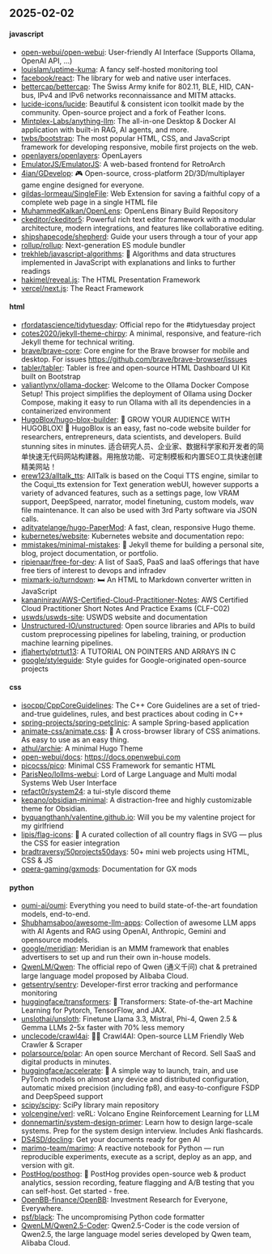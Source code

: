## 2025-02-02

#### javascript
* [open-webui/open-webui](https://github.com/open-webui/open-webui): User-friendly AI Interface (Supports Ollama, OpenAI API, ...)
* [louislam/uptime-kuma](https://github.com/louislam/uptime-kuma): A fancy self-hosted monitoring tool
* [facebook/react](https://github.com/facebook/react): The library for web and native user interfaces.
* [bettercap/bettercap](https://github.com/bettercap/bettercap): The Swiss Army knife for 802.11, BLE, HID, CAN-bus, IPv4 and IPv6 networks reconnaissance and MITM attacks.
* [lucide-icons/lucide](https://github.com/lucide-icons/lucide): Beautiful & consistent icon toolkit made by the community. Open-source project and a fork of Feather Icons.
* [Mintplex-Labs/anything-llm](https://github.com/Mintplex-Labs/anything-llm): The all-in-one Desktop & Docker AI application with built-in RAG, AI agents, and more.
* [twbs/bootstrap](https://github.com/twbs/bootstrap): The most popular HTML, CSS, and JavaScript framework for developing responsive, mobile first projects on the web.
* [openlayers/openlayers](https://github.com/openlayers/openlayers): OpenLayers
* [EmulatorJS/EmulatorJS](https://github.com/EmulatorJS/EmulatorJS): A web-based frontend for RetroArch
* [4ian/GDevelop](https://github.com/4ian/GDevelop): 🎮 Open-source, cross-platform 2D/3D/multiplayer game engine designed for everyone.
* [gildas-lormeau/SingleFile](https://github.com/gildas-lormeau/SingleFile): Web Extension for saving a faithful copy of a complete web page in a single HTML file
* [MuhammedKalkan/OpenLens](https://github.com/MuhammedKalkan/OpenLens): OpenLens Binary Build Repository
* [ckeditor/ckeditor5](https://github.com/ckeditor/ckeditor5): Powerful rich text editor framework with a modular architecture, modern integrations, and features like collaborative editing.
* [shipshapecode/shepherd](https://github.com/shipshapecode/shepherd): Guide your users through a tour of your app
* [rollup/rollup](https://github.com/rollup/rollup): Next-generation ES module bundler
* [trekhleb/javascript-algorithms](https://github.com/trekhleb/javascript-algorithms): 📝 Algorithms and data structures implemented in JavaScript with explanations and links to further readings
* [hakimel/reveal.js](https://github.com/hakimel/reveal.js): The HTML Presentation Framework
* [vercel/next.js](https://github.com/vercel/next.js): The React Framework

#### html
* [rfordatascience/tidytuesday](https://github.com/rfordatascience/tidytuesday): Official repo for the #tidytuesday project
* [cotes2020/jekyll-theme-chirpy](https://github.com/cotes2020/jekyll-theme-chirpy): A minimal, responsive, and feature-rich Jekyll theme for technical writing.
* [brave/brave-core](https://github.com/brave/brave-core): Core engine for the Brave browser for mobile and desktop. For issues https://github.com/brave/brave-browser/issues
* [tabler/tabler](https://github.com/tabler/tabler): Tabler is free and open-source HTML Dashboard UI Kit built on Bootstrap
* [valiantlynx/ollama-docker](https://github.com/valiantlynx/ollama-docker): Welcome to the Ollama Docker Compose Setup! This project simplifies the deployment of Ollama using Docker Compose, making it easy to run Ollama with all its dependencies in a containerized environment
* [HugoBlox/hugo-blox-builder](https://github.com/HugoBlox/hugo-blox-builder): 🚨 GROW YOUR AUDIENCE WITH HUGOBLOX! 🚀 HugoBlox is an easy, fast no-code website builder for researchers, entrepreneurs, data scientists, and developers. Build stunning sites in minutes. 适合研究人员、企业家、数据科学家和开发者的简单快速无代码网站构建器。用拖放功能、可定制模板和内置SEO工具快速创建精美网站！
* [erew123/alltalk_tts](https://github.com/erew123/alltalk_tts): AllTalk is based on the Coqui TTS engine, similar to the Coqui_tts extension for Text generation webUI, however supports a variety of advanced features, such as a settings page, low VRAM support, DeepSpeed, narrator, model finetuning, custom models, wav file maintenance. It can also be used with 3rd Party software via JSON calls.
* [adityatelange/hugo-PaperMod](https://github.com/adityatelange/hugo-PaperMod): A fast, clean, responsive Hugo theme.
* [kubernetes/website](https://github.com/kubernetes/website): Kubernetes website and documentation repo:
* [mmistakes/minimal-mistakes](https://github.com/mmistakes/minimal-mistakes): 📐 Jekyll theme for building a personal site, blog, project documentation, or portfolio.
* [ripienaar/free-for-dev](https://github.com/ripienaar/free-for-dev): A list of SaaS, PaaS and IaaS offerings that have free tiers of interest to devops and infradev
* [mixmark-io/turndown](https://github.com/mixmark-io/turndown): 🛏 An HTML to Markdown converter written in JavaScript
* [kananinirav/AWS-Certified-Cloud-Practitioner-Notes](https://github.com/kananinirav/AWS-Certified-Cloud-Practitioner-Notes): AWS Certified Cloud Practitioner Short Notes And Practice Exams (CLF-C02)
* [uswds/uswds-site](https://github.com/uswds/uswds-site): USWDS website and documentation
* [Unstructured-IO/unstructured](https://github.com/Unstructured-IO/unstructured): Open source libraries and APIs to build custom preprocessing pipelines for labeling, training, or production machine learning pipelines.
* [jflaherty/ptrtut13](https://github.com/jflaherty/ptrtut13): A TUTORIAL ON POINTERS AND ARRAYS IN C
* [google/styleguide](https://github.com/google/styleguide): Style guides for Google-originated open-source projects

#### css
* [isocpp/CppCoreGuidelines](https://github.com/isocpp/CppCoreGuidelines): The C++ Core Guidelines are a set of tried-and-true guidelines, rules, and best practices about coding in C++
* [spring-projects/spring-petclinic](https://github.com/spring-projects/spring-petclinic): A sample Spring-based application
* [animate-css/animate.css](https://github.com/animate-css/animate.css): 🍿 A cross-browser library of CSS animations. As easy to use as an easy thing.
* [athul/archie](https://github.com/athul/archie): A minimal Hugo Theme
* [open-webui/docs](https://github.com/open-webui/docs): https://docs.openwebui.com
* [picocss/pico](https://github.com/picocss/pico): Minimal CSS Framework for semantic HTML
* [ParisNeo/lollms-webui](https://github.com/ParisNeo/lollms-webui): Lord of Large Language and Multi modal Systems Web User Interface
* [refact0r/system24](https://github.com/refact0r/system24): a tui-style discord theme
* [kepano/obsidian-minimal](https://github.com/kepano/obsidian-minimal): A distraction-free and highly customizable theme for Obsidian.
* [byquangthanh/valentine.github.io](https://github.com/byquangthanh/valentine.github.io): Will you be my valentine project for my girlfriend
* [lipis/flag-icons](https://github.com/lipis/flag-icons): 🎏 A curated collection of all country flags in SVG — plus the CSS for easier integration
* [bradtraversy/50projects50days](https://github.com/bradtraversy/50projects50days): 50+ mini web projects using HTML, CSS & JS
* [opera-gaming/gxmods](https://github.com/opera-gaming/gxmods): Documentation for GX mods

#### python
* [oumi-ai/oumi](https://github.com/oumi-ai/oumi): Everything you need to build state-of-the-art foundation models, end-to-end.
* [Shubhamsaboo/awesome-llm-apps](https://github.com/Shubhamsaboo/awesome-llm-apps): Collection of awesome LLM apps with AI Agents and RAG using OpenAI, Anthropic, Gemini and opensource models.
* [google/meridian](https://github.com/google/meridian): Meridian is an MMM framework that enables advertisers to set up and run their own in-house models.
* [QwenLM/Qwen](https://github.com/QwenLM/Qwen): The official repo of Qwen (通义千问) chat & pretrained large language model proposed by Alibaba Cloud.
* [getsentry/sentry](https://github.com/getsentry/sentry): Developer-first error tracking and performance monitoring
* [huggingface/transformers](https://github.com/huggingface/transformers): 🤗 Transformers: State-of-the-art Machine Learning for Pytorch, TensorFlow, and JAX.
* [unslothai/unsloth](https://github.com/unslothai/unsloth): Finetune Llama 3.3, Mistral, Phi-4, Qwen 2.5 & Gemma LLMs 2-5x faster with 70% less memory
* [unclecode/crawl4ai](https://github.com/unclecode/crawl4ai): 🚀🤖 Crawl4AI: Open-source LLM Friendly Web Crawler & Scraper
* [polarsource/polar](https://github.com/polarsource/polar): An open source Merchant of Record. Sell SaaS and digital products in minutes.
* [huggingface/accelerate](https://github.com/huggingface/accelerate): 🚀 A simple way to launch, train, and use PyTorch models on almost any device and distributed configuration, automatic mixed precision (including fp8), and easy-to-configure FSDP and DeepSpeed support
* [scipy/scipy](https://github.com/scipy/scipy): SciPy library main repository
* [volcengine/verl](https://github.com/volcengine/verl): veRL: Volcano Engine Reinforcement Learning for LLM
* [donnemartin/system-design-primer](https://github.com/donnemartin/system-design-primer): Learn how to design large-scale systems. Prep for the system design interview. Includes Anki flashcards.
* [DS4SD/docling](https://github.com/DS4SD/docling): Get your documents ready for gen AI
* [marimo-team/marimo](https://github.com/marimo-team/marimo): A reactive notebook for Python — run reproducible experiments, execute as a script, deploy as an app, and version with git.
* [PostHog/posthog](https://github.com/PostHog/posthog): 🦔 PostHog provides open-source web & product analytics, session recording, feature flagging and A/B testing that you can self-host. Get started - free.
* [OpenBB-finance/OpenBB](https://github.com/OpenBB-finance/OpenBB): Investment Research for Everyone, Everywhere.
* [psf/black](https://github.com/psf/black): The uncompromising Python code formatter
* [QwenLM/Qwen2.5-Coder](https://github.com/QwenLM/Qwen2.5-Coder): Qwen2.5-Coder is the code version of Qwen2.5, the large language model series developed by Qwen team, Alibaba Cloud.
